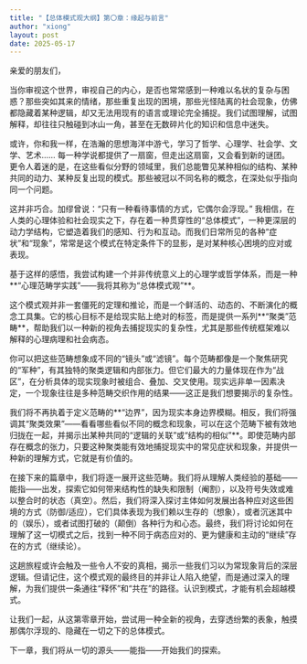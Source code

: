 ```yaml
---
title: "【总体模式观大纲】第〇章：缘起与前言"
author: "xiong"
layout: post
date: 2025-05-17
---
```


亲爱的朋友们，

当你审视这个世界，审视自己的内心，是否也常常感到一种难以名状的复杂与困惑？那些突如其来的情绪，那些重复出现的困境，那些光怪陆离的社会现象，仿佛都隐藏着某种逻辑，却又无法用现有的语言或理论完全捕捉。我们试图理解，试图解释，却往往只触碰到冰山一角，甚至在无数碎片化的知识和信息中迷失。

或许，你和我一样，在浩瀚的思想海洋中游弋，学习了哲学、心理学、社会学、文学、艺术…… 每一种学说都提供了一扇窗，但走出这扇窗，又会看到新的谜团。更令人着迷的是，在这些看似分野的领域里，我们总能瞥见某种相似的结构、某种共同的动力、某种反复出现的模式。那些被冠以不同名称的概念，在深处似乎指向同一个问题。

这并非巧合。加缪曾说：“只有一种看待事情的方式，它偶尔会浮现。” 我相信，在人类的心理体验和社会现实之下，存在着一种贯穿性的“总体模式”，一种更深层的动力学结构，它塑造着我们的感知、行为和互动。而我们日常所见的各种“症状”和“现象”，常常是这个模式在特定条件下的显影，是对某种核心困境的应对或表现。

基于这样的感悟，我尝试构建一个并非传统意义上的心理学或哲学体系，而是一种**“心理范畴学实践”——我将其称为“总体模式观”**。

这个模式观并非一套僵死的定理和推论，而是一个鲜活的、动态的、不断演化的概念工具集。它的核心目标不是给现实贴上绝对的标签，而是提供一系列**“聚类”范畴**，帮助我们以一种新的视角去捕捉现实的复杂性，尤其是那些传统框架难以解释的心理病理和社会病态。

你可以把这些范畴想象成不同的“镜头”或“滤镜”。每个范畴都像是一个聚焦研究的“军种”，有其独特的聚类逻辑和内部张力。但它们最大的力量体现在作为“战区”，在分析具体的现实现象时被组合、叠加、交叉使用。现实远非单一因素决定，一个现象往往是多种范畴交织作用的结果——这正是我们想要揭示的复杂性。

我们将不再执着于定义范畴的**“边界”，因为现实本身边界模糊。相反，我们将强调其“聚类效果”——看看哪些看似不同的概念和现象，可以在这个范畴下被有效地归拢在一起，并揭示出某种共同的“逻辑的关联”或“结构的相似”**。即使范畴内部存在概念的张力，只要这种聚类能有效地捕捉现实中的常见症状和现象，并提供一种新的理解方式，它就是有价值的。

在接下来的篇章中，我们将逐一展开这些范畴。我们将从理解人类经验的基础——能指——出发，探索它如何带来结构性的缺失和限制（阉割），以及符号失效或难以整合时的状态（真空）。然后，我们将深入探讨主体如何发展出各种应对这些困境的方式（防御/适应），它们具体表现为我们赖以生存的（想象），或者沉迷其中的（娱乐），或者试图打破的（颠倒）各种行为和心态。最终，我们将讨论如何在理解了这一切模式之后，找到一种不同于病态应对的、更为健康和主动的“继续”存在的方式（继续论）。

这趟旅程或许会触及一些令人不安的真相，揭示一些我们习以为常现象背后的深层逻辑。但请记住，这个模式观的最终目的并非让人陷入绝望，而是通过深入的理解，为我们提供一条通往“释怀”和“共在”的路径。认识到模式，才能有机会超越模式。

让我们一起，从这第零章开始，尝试用一种全新的视角，去穿透纷繁的表象，触摸那偶尔浮现的、隐藏在一切之下的总体模式。

下一章，我们将从一切的源头——能指——开始我们的探索。